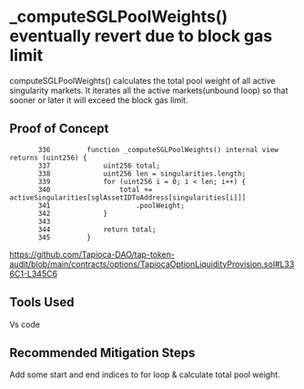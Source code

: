 # _computeSGLPoolWeights() eventually revert due to block gas limit

computeSGLPoolWeights() calculates the  total pool weight of all active singularity markets. It iterates all the active
markets(unbound loop) so that sooner or later it will exceed the block gas limit. 

## Proof of Concept

           336         function _computeSGLPoolWeights() internal view returns (uint256) {
           337             uint256 total;
           338             uint256 len = singularities.length;
           339             for (uint256 i = 0; i < len; i++) {
           340                 total += activeSingularities[sglAssetIDToAddress[singularities[i]]]
           341                     .poolWeight;
           342             }
           343     
           344             return total;
           345         }

https://github.com/Tapioca-DAO/tap-token-audit/blob/main/contracts/options/TapiocaOptionLiquidityProvision.sol#L336C1-L345C6

## Tools Used
Vs code

## Recommended Mitigation Steps

Add some start and end indices to for loop & calculate total pool weight. 

